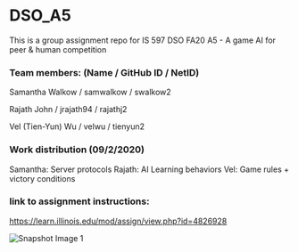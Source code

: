 # DSO_A5
This is a group assignment repo for IS 597 DSO FA20 A5 - A game AI for peer & human competition

### Team members: (Name / GitHub ID / NetID)
Samantha Walkow / samwalkow / swalkow2

Rajath John / jrajath94 / rajathj2

Vel (Tien-Yun) Wu / velwu / tienyun2


### Work distribution (09/2/2020)
Samantha: Server protocols
Rajath: AI Learning behaviors
Vel: Game rules + victory conditions

### link to assignment instructions:
https://learn.illinois.edu/mod/assign/view.php?id=4826928


![Snapshot Image 1](https://github.com/velwu/DSO_A4/blob/master/TTT_image_for_fun.jpg)
